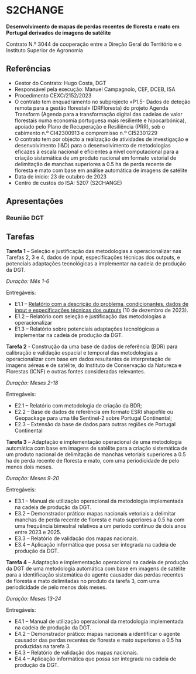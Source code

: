 # S2CHANGE 

**Desenvolvimento de mapas de perdas recentes de floresta e mato em Portugal derivados de imagens de satélite**

Contrato N.º 3044 de cooperação entre a Direção Geral do Território e o Instituto Superior de Agronomia

## Referências

* Gestor do Contrato: Hugo Costa, DGT
* Responsável pela execução: Manuel Campagnolo, CEF, DCEB, ISA
* Procedimento CEXC/2152/2023
* O contrato tem enquadramento no subprojecto «P1.5- Dados de deteção remota para a gestão
florestal» (DRFloresta) do projeto Agenda Transform (Agenda para a transformação digital das
cadeias de valor florestais numa economia portuguesa mais resiliente e hipocarbónica), apoiado
pelo Plano de Recuperação e Resiliência (PRR), sob o cabimento n.º CI42300913 e compromisso n.º
CI52301229
* O contrato tem por objecto a realização de atividades de investigação e
desenvolvimento (I&D) para o desenvolvimento de metodologias eficazes à escala nacional e
eficientes a nível computacional para a criação sistemática de um produto nacional em formato
vetorial de delimitação de manchas superiores a 0.5 ha de perda recente de floresta e mato com
base em análise automática de imagens de satélite
* Data de início: 23 de outubro de 2023
* Centro de custos do ISA: 5207 (S2CHANGE)

## Apresentações

### Reunião DGT 

## Tarefas

**Tarefa 1** – Seleção e justificação das metodologias a operacionalizar nas Tarefas 2, 3 e 4, dados de input, especificações técnicas dos outputs, e potenciais adaptações tecnológicas a implementar na cadeia de produção da DGT.

*Duração: Mês 1-6*

Entregáveis:
  * E1.1 – [Relatório com a descrição do problema, condicionantes, dados de input e especificações técnicas dos outputs](Entregavel_1_1.pdf) (10 de dezembro de 2023).
  * E1.2 – Relatório com seleção e justificação das metodologias a operacionalizar
  * E1.3 – Relatório sobre potenciais adaptações tecnológicas a implementar na cadeia de produção da DGT.

**Tarefa 2** - Construção da uma base de dados de referência (BDR) para calibração e validação espacial e temporal das metodologias a operacionalizar com base em dados resultantes de interpretação de imagens aéreas e de satélite, do Instituto de Conservação da Natureza e Florestas (ICNF) e outras fontes consideradas relevantes.

*Duração: Meses 2-18*

Entregáveis:  
  * E2.1 – Relatório com metodologia de criação da BDR;
  * E2.2 – Base de dados de referência em formato ESRI shapefile ou Geopackage para uma tile Sentinel-2 sobre Portugal Continental;
  * E2.3 – Extensão da base de dados para outras regiões de Portugal Continental

**Tarefa 3** – Adaptação e implementação operacional de uma metodologia automática com base em imagens de satélite para a criação sistemática de um produto nacional de delimitação de manchas vetoriais superiores a 0.5 ha de perda recente de floresta e mato, com uma periodicidade de pelo menos dois meses.

*Duração: Meses 9-20*

Entregáveis:
  * E3.1 – Manual de utilização operacional da metodologia implementada na cadeia de produção da DGT.
  * E3.2 – Demonstrador prático: mapas nacionais vetoriais a delimitar manchas de perda recente de floresta e mato superiores a 0.5 ha com uma frequência bimestral relativos a um período contínuo de dois anos entre 2023 e 2025.
  * E3.3 – Relatório de validação dos mapas nacionais.
  * E3.4 – Aplicação informática que possa ser integrada na cadeia de produção da DGT.

**Tarefa 4** – Adaptação e implementação operacional na cadeia de produção da DGT de uma metodologia automática com base em imagens de satélite para a identificação sistemática do agente causador das perdas recentes de floresta e mato delimitadas no produto da tarefa 3, com uma periodicidade de pelo menos dois meses.

*Duração: Meses 13-24*

Entregáveis:
  * E4.1 – Manual de utilização operacional da metodologia implementada na cadeia de produção da DGT.
  * E4.2 – Demonstrador prático: mapas nacionais a identificar o agente causador das perdas recentes de floresta e mato superiores a 0.5 ha produzidas na tarefa 3.
  * E4.3 – Relatório de validação dos mapas nacionais.
  * E4.4 – Aplicação informática que possa ser integrada na cadeia de produção da DGT. 
